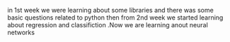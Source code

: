in 1st week we were learning about some libraries and there was some basic questions related to python then from 2nd week we started learning about regression and classifiction .Now we are learning anout neural networks 
